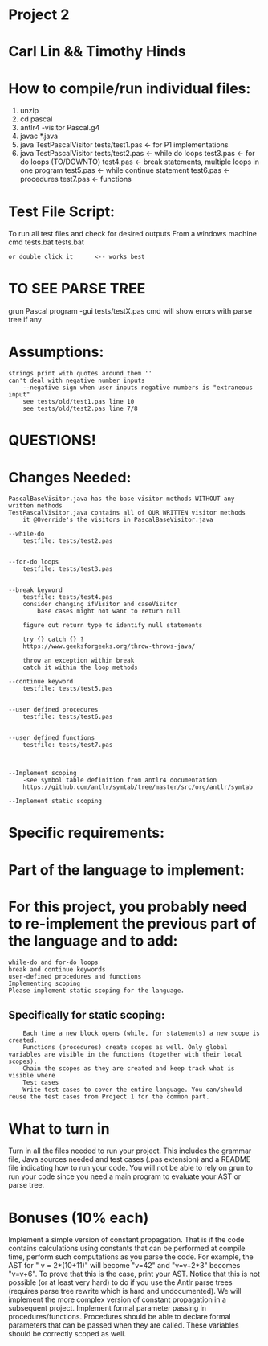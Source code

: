 # Project 2
# Carl Lin && Timothy Hinds

# How to compile/run individual files:
1. unzip 
2. cd pascal
3. antlr4 -visitor Pascal.g4
4. javac *.java
5. java TestPascalVisitor tests/test1.pas       <- for P1 implementations
6. java TestPascalVisitor tests/test2.pas       <- while do loops
                                test3.pas       <- for do loops (TO/DOWNTO)
                                test4.pas       <- break statements,
                                                    multiple loops in one program
                                test5.pas       <- while continue statement
                                test6.pas       <- procedures
                                test7.pas       <- functions
# Test File Script:
To run all test files and check for desired outputs
    From a windows machine
    cmd tests.bat
    tests.bat

    or double click it      <-- works best


# TO SEE PARSE TREE
grun Pascal program -gui tests/testX.pas
    cmd will show errors with parse tree if any




# Assumptions:
    strings print with quotes around them ''    
    can't deal with negative number inputs
        --negative sign when user inputs negative numbers is "extraneous input"
        see tests/old/test1.pas line 10
        see tests/old/test2.pas line 7/8

# QUESTIONS!

# Changes Needed:
    PascalBaseVisitor.java has the base visitor methods WITHOUT any written methods
    TestPascalVisitor.java contains all of OUR WRITTEN visitor methods
        it @Override's the visitors in PascalBaseVisitor.java
    
    --while-do 
        testfile: tests/test2.pas      
        

    --for-do loops
        testfile: tests/test3.pas      
        

    --break keyword
        testfile: tests/test4.pas      
        consider changing ifVisitor and caseVisitor
            base cases might not want to return null
        
        figure out return type to identify null statements

        try {} catch {} ?
        https://www.geeksforgeeks.org/throw-throws-java/

        throw an exception within break
        catch it within the loop methods
    
    --continue keyword  
        testfile: tests/test5.pas      
        

    --user defined procedures
        testfile: tests/test6.pas
        

    --user defined functions
        testfile: tests/test7.pas      
        


    --Implement scoping
        -see symbol table definition from antlr4 documentation
        https://github.com/antlr/symtab/tree/master/src/org/antlr/symtab

    --Implement static scoping


# Specific requirements:
# Part of the language to implement:
# For this project, you probably need to re-implement the previous part of the language and to add:
    while-do and for-do loops
    break and continue keywords
    user-defined procedures and functions
    Implementing scoping
    Please implement static scoping for the language. 
## Specifically for static scoping:

        Each time a new block opens (while, for statements) a new scope is created.
        Functions (procedures) create scopes as well. Only global variables are visible in the functions (together with their local scopes).
        Chain the scopes as they are created and keep track what is visible where
        Test cases
        Write test cases to cover the entire language. You can/should reuse the test cases from Project 1 for the common part. 


# What to turn in
Turn in all the files needed to run your project. This includes the grammar file, Java sources needed and test cases (.pas extension) and a README file indicating how to run your code. You will not be able to rely on grun to run your code since you need a main program to evaluate your AST or parse tree. 

# Bonuses (10% each)
Implement a simple version of constant propagation. That is if the code contains calculations using constants that can be performed at compile time, perform such computations as you parse the code. For example, the AST for " v = 2*(10+11)" will become "v=42" and "v=v+2*3" becomes "v=v+6". To prove that this is the case, print your AST. Notice that this is not possible (or at least very hard) to do if you use the Antlr parse trees (requires parse tree rewrite which is hard and undocumented). We will implement the more complex version of constant propagation in a subsequent project.
Implement formal parameter passing in procedures/functions. Procedures should be able to declare formal parameters that can be passed when they are called. These variables should be correctly scoped as well.







